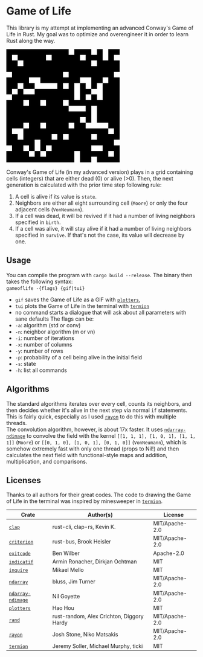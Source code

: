 # Game of Life
This library is my attempt at implementing an advanced Conway's Game of Life in Rust. My goal was to optimize and overengineer it in order to learn Rust along the way.

![Game of Life demo](demo.gif)

Conway's Game of Life (in my advanced version) plays in a grid containing cells (integers) that are either dead (0) or alive (>0). Then, the next generation is calculated with the prior time step following rule:
1. A cell is alive if its value is `state`.
2. Neighbors are either all eight surrounding cell (`Moore`) or only the four adjacent cells (`VonNeumann`).
3. If a cell was dead, it will be revived if it had a number of living neighbors specified in `birth`.
4. If a cell was alive, it will stay alive if it had a number of living neighbors specified in `survive`. If that's not the case, its value will decrease by one.

## Usage
You can compile the program with `cargo build --release`. The binary then takes the following syntax:  
```gameoflife -{flags} {gif|tui}```  
- `gif` saves the Game of Life as a GIF with [`plotters`](https://docs.rs/plotters/latest/plotters/),  
- `tui` plots the Game of Life in the terminal with [`termion`](https://crates.io/crates/termion)  
- no command starts a dialogue that will ask about all parameters with sane defaults
The flags can be:
- `-a`: algorithm (std or conv)
- `-n`: neighbor algorithm (m or vn)
- `-i`: number of iterations
- `-x`: number of columns
- `-y`: number of rows
- `-p`: probability of a cell being alive in the initial field
- `-s`: state
- `-h`: list all commands  

## Algorithms
The standard algorithms iterates over every cell, counts its neighbors, and then decides whether it's alive in the next step via normal `if` statements. This is fairly quick, especially as I used [`rayon`](https://crates.io/crates/rayon) to do this with multiple threads.  
The convolution algorithm, however, is about 17x faster. It uses [`ndarray-ndimage`](https://crates.io/crates/ndarray-ndimage) to convolve the field with the kernel `[[1, 1, 1], [1, 0, 1], [1, 1, 1]]` (`Moore`) or `[[0, 1, 0], [1, 0, 1], [0, 1, 0]]` (`VonNeumann`), which is somehow extremely fast with only one thread (props to Nil!) and then calculates the next field with functional-style maps and addition, multiplication, and comparisons.

## Licenses
Thanks to all authors for their great codes. The code to drawing the Game of Life in the terminal was inspired by minesweeper in [`termion`](https://crates.io/crates/termion).

| Crate                                                         | Author(s)                                 | License        |
| ------------------------------------------------------------- | ----------------------------------------- | -------------- |
| [`clap`](https://crates.io/crates/clap)                       | rust-cli, clap-rs, Kevin K.               | MIT/Apache-2.0 |
| [`criterion`](https://crates.io/crates/criterion)             | rust-bus, Brook Heisler                   | MIT/Apache-2.0 |
| [`exitcode`](https://crates.io/crates/exitcode)               | Ben Wilber                                | Apache-2.0     |
| [`indicatif`](https://crates.io/crates/indicatif)             | Armin Ronacher, Dirkjan Ochtman           | MIT            |
| [`inquire`](https://crates.io/crates/inquire)                 | Mikael Mello                              | MIT            |
| [`ndarray`](https://crates.io/crates/ndarray)                 | bluss, Jim Turner                         | MIT/Apache-2.0 |
| [`ndarray-ndimage`](https://crates.io/crates/ndarray-ndimage) | Nil Goyette                               | MIT/Apache-2.0 |
| [`plotters`](https://crates.io/crates/plotters)               | Hao Hou                                   | MIT            |
| [`rand`](https://crates.io/crates/rand)                       | rust-random, Alex Crichton, Diggory Hardy | MIT/Apache-2.0 |
| [`rayon`](https://crates.io/crates/rayon)                     | Josh Stone, Niko Matsakis                 | MIT/Apache-2.0 |
| [`termion`](https://crates.io/crates/termion)                 | Jeremy Soller, Michael Murphy, ticki      | MIT            |